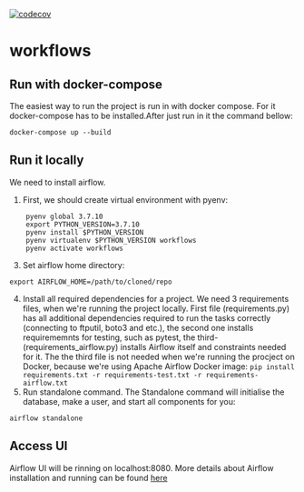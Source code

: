 [![codecov](https://codecov.io/gh/cern-sis/workflows/branch/main/graph/badge.svg?token=00LZLXO5OD)](https://codecov.io/gh/cern-sis/workflows)

# workflows



## Run with docker-compose

The easiest way to run the project is run in with docker compose.
For it docker-compose has to be installed.After just run in it the command bellow:

```
docker-compose up --build
```

## Run it locally

We need to install airflow.

1. First, we should create virtual environment with pyenv:

```
    pyenv global 3.7.10
    export PYTHON_VERSION=3.7.10
    pyenv install $PYTHON_VERSION
    pyenv virtualenv $PYTHON_VERSION workflows
    pyenv activate workflows
```

3. Set airflow home directory:

```
export AIRFLOW_HOME=/path/to/cloned/repo
```

4. Install all required dependencies for a project. We need 3 requirements files, when we're running the project locally. First file (requirements.py) has all additional dependencies required to run the tasks correctly (connecting to ftputil, boto3 and etc.), the second one installs requirememnts for testing, such as pytest, the third- (requirements_airflow.py) installs Airflow itself and constraints needed for it. The the third file is not needed when we're running the procject on Docker, because we're using Apache Airflow Docker image:
   `pip install requirements.txt -r requirements-test.txt -r requirements-airflow.txt`
5. Run standalone command. The Standalone command will initialise the database, make a user, and start all components for you:

```
airflow standalone
```

## Access UI

Airflow UI will be rinning on localhost:8080.
More details about Airflow installation and running can be found [here](https://airflow.apache.org/docs/apache-airflow/stable/start/local.html)
